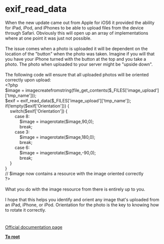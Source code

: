 # exif_read_data




<div class="phpcode"><span class="html">
When the new update came out from Apple for iOS6 it provided the ability for iPad, iPod, and iPhones to be able to upload files from the device through Safari. Obviously this will open up an array of implementations where at one point it was just not possible.<br><br>The issue comes when a photo is uploaded it will be dependent on the location of the &quot;button&quot; when the photo was taken. Imagine if you will that you have your iPhone turned with the button at the top and you take a photo. The photo when uploaded to your server might be &quot;upside down&quot;.<br><br>The following code will ensure that all uploaded photos will be oriented correctly upon upload:<br><span class="default">&lt;?php<br>$image </span><span class="keyword">= </span><span class="default">imagecreatefromstring</span><span class="keyword">(</span><span class="default">file_get_contents</span><span class="keyword">(</span><span class="default">$_FILES</span><span class="keyword">[</span><span class="string">&apos;image_upload&apos;</span><span class="keyword">][</span><span class="string">&apos;tmp_name&apos;</span><span class="keyword">]));<br></span><span class="default">$exif </span><span class="keyword">= </span><span class="default">exif_read_data</span><span class="keyword">(</span><span class="default">$_FILES</span><span class="keyword">[</span><span class="string">&apos;image_upload&apos;</span><span class="keyword">][</span><span class="string">&apos;tmp_name&apos;</span><span class="keyword">]);<br>if(!empty(</span><span class="default">$exif</span><span class="keyword">[</span><span class="string">&apos;Orientation&apos;</span><span class="keyword">])) {<br>&#xA0; &#xA0; switch(</span><span class="default">$exif</span><span class="keyword">[</span><span class="string">&apos;Orientation&apos;</span><span class="keyword">]) {<br>&#xA0; &#xA0; &#xA0; &#xA0; case </span><span class="default">8</span><span class="keyword">:<br>&#xA0; &#xA0; &#xA0; &#xA0; &#xA0; &#xA0; </span><span class="default">$image </span><span class="keyword">= </span><span class="default">imagerotate</span><span class="keyword">(</span><span class="default">$image</span><span class="keyword">,</span><span class="default">90</span><span class="keyword">,</span><span class="default">0</span><span class="keyword">);<br>&#xA0; &#xA0; &#xA0; &#xA0; &#xA0; &#xA0; break;<br>&#xA0; &#xA0; &#xA0; &#xA0; case </span><span class="default">3</span><span class="keyword">:<br>&#xA0; &#xA0; &#xA0; &#xA0; &#xA0; &#xA0; </span><span class="default">$image </span><span class="keyword">= </span><span class="default">imagerotate</span><span class="keyword">(</span><span class="default">$image</span><span class="keyword">,</span><span class="default">180</span><span class="keyword">,</span><span class="default">0</span><span class="keyword">);<br>&#xA0; &#xA0; &#xA0; &#xA0; &#xA0; &#xA0; break;<br>&#xA0; &#xA0; &#xA0; &#xA0; case </span><span class="default">6</span><span class="keyword">:<br>&#xA0; &#xA0; &#xA0; &#xA0; &#xA0; &#xA0; </span><span class="default">$image </span><span class="keyword">= </span><span class="default">imagerotate</span><span class="keyword">(</span><span class="default">$image</span><span class="keyword">,-</span><span class="default">90</span><span class="keyword">,</span><span class="default">0</span><span class="keyword">);<br>&#xA0; &#xA0; &#xA0; &#xA0; &#xA0; &#xA0; break;<br>&#xA0; &#xA0; }<br>}<br></span><span class="comment">// $image now contains a resource with the image oriented correctly<br></span><span class="default">?&gt;<br></span><br>What you do with the image resource from there is entirely up to you.<br><br>I hope that this helps you identify and orient any image that&apos;s uploaded from an iPad, iPhone, or iPod. Orientation for the photo is the key to knowing how to rotate it correctly.</span>
</div>
  

#

[Official documentation page](https://www.php.net/manual/en/function.exif-read-data.php)

**[To root](/README.md)**